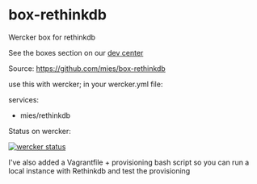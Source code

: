 box-rethinkdb
=============

Wercker box for rethinkdb

See the boxes section on our [dev
center](http://devcenter.wercker.com/articles/boxes)

Source:
https://github.com/mies/box-rethinkdb

use this with wercker; in your wercker.yml file:

services:
  - mies/rethinkdb



Status on wercker:

[![wercker status](https://app.wercker.com/status/3afbacf80de0df1390d44e7976dcfff9/m "wercker status")](https://app.wercker.com/project/bykey/3afbacf80de0df1390d44e7976dcfff9)

I've also added a Vagrantfile + provisioning bash script so you can run a local instance with Rethinkdb and test the provisioning
